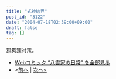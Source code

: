 ```yaml
---
title: "式神結界"
post_id: "3122"
date: "2004-07-18T02:39:00+09:00"
draft: false
tag: []
---
```


狐狗狸対策。

* [Webコミック “八雲家の日常” を全部見る](/tag/yakumo-family?order=ASC)
* <[前へ](/3121) | [次へ>](/3123)
